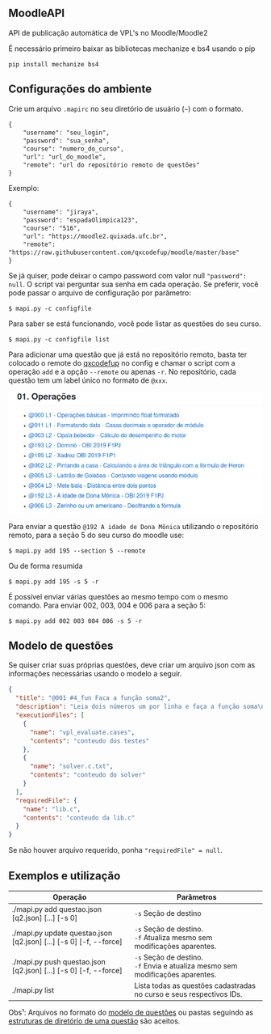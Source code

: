 
## MoodleAPI
API de publicação automática de VPL's no Moodle/Moodle2

É necessário primeiro baixar as bibliotecas mechanize e bs4 usando o pip

```
pip install mechanize bs4
```

## Configurações do ambiente
Crie um arquivo `.mapirc` no seu diretório de usuário (`~`) com o formato.
```
{
    "username": "seu_login",
    "password": "sua_senha",
    "course": "numero_do_curso",
    "url": "url_do_moodle",
    "remote": "url do repositório remoto de questões"
}
```

Exemplo:

```
{
    "username": "jiraya",
    "password": "espadaOlimpica123",
    "course": "516",
    "url": "https://moodle2.quixada.ufc.br",
    "remote": "https://raw.githubusercontent.com/qxcodefup/moodle/master/base"
}
```

Se já quiser, pode deixar o campo password com valor null `"password": null`. O script vai perguntar sua senha em cada operação. Se preferir, você pode passar o arquivo de configuração por parâmetro:

```
$ mapi.py -c configfile
```

Para saber se está funcionando, você pode listar as questões do seu curso.

```
$ mapi.py -c configfile list
```

Para adicionar uma questão que já está no repositório remoto, basta ter colocado o remote do [qxcodefup](https://github.com/qxcodefup/moodle) no config e chamar o script com a operação `add` e a opção `--remote` ou apenas `-r`. No repositório, cada questão tem um label único no formato de `@xxx`.

![](resources/exemplo.png)

Para enviar a questão `@192 A idade de Dona Mônica` utilizando o repositório remoto, para a seção 5 do seu curso do moodle use:

```
$ mapi.py add 195 --section 5 --remote
```

Ou de forma resumida

```
$ mapi.py add 195 -s 5 -r
```

É possível enviar várias questões ao mesmo tempo com o mesmo comando. Para enviar 002, 003, 004 e 006 para a seção 5:

```
$ mapi.py add 002 003 004 006 -s 5 -r
```


## Modelo de questões
Se quiser criar suas próprias questões, deve criar um arquivo json com as informações necessárias usando o modelo a seguir.

```json
{
  "title": "@001 #4_fun Faca a função soma2",
  "description": "Leia dois números um por linha e faça a função soma\n",
  "executionFiles": [
    {
      "name": "vpl_evaluate.cases",
      "contents": "conteudo dos testes"
    },
    {
      "name": "solver.c.txt",
      "contents": "conteudo do solver"
    }
  ], 
  "requiredFile": {
    "name": "lib.c",
    "contents": "conteudo da lib.c"
  }
}
```

Se não houver arquivo requerido, ponha `"requiredFile" = null`.

## Exemplos e utilização
| Operação | Parâmetros |
| --- | --- |
| ./mapi.py add questao.json [q2.json] [...] [-s 0] | `-s` Seção de destino |
| ./mapi.py update questao.json [q2.json] [...] [-s 0] [-f, --force] | `-s` Seção de destino. <br/>`-f` Atualiza mesmo sem modificações aparentes. |
| ./mapi.py push questao.json [q2.json] [...] [-s 0] [-f, --force] | `-s` Seção de destino.<br/>`-f` Envia e atualiza mesmo sem modificações aparentes. |
| ./mapi.py list | Lista todas as questões cadastradas no curso e seus respectivos IDs. |

Obs¹: Arquivos no formato do [modelo de questões](#modelo-de-questões) ou pastas seguindo as [estruturas de diretório de uma questão](#estruturas-de-diretório-de-uma-questão) são aceitos.

